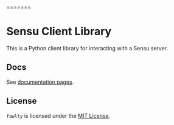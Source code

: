 =======
# Sensu Client Library

This is a Python client library for interacting with a Sensu server.

## Docs

See [documentation pages](https://egon1024.github.io/Fawlty/).

## License

`fawlty` is licensed under the [MIT License](LICENSE).
